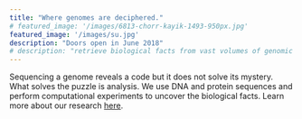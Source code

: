 ```yaml
---
title: "Where genomes are deciphered."
# featured_image: '/images/6813-chorr-kayik-1493-950px.jpg'
featured_image: '/images/su.jpg'
description: "Doors open in June 2018"
# description: "retrieve biological facts from vast volumes of genomic data"
---
```


Sequencing a genome reveals a code but it does not solve its mystery. What solves the puzzle is analysis. We use DNA and protein sequences and perform computational experiments to uncover the biological facts. Learn more about our research [here](/research).

